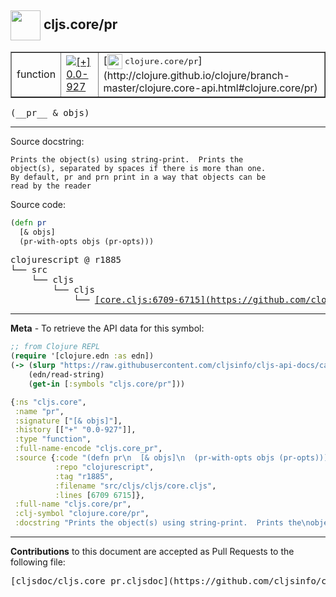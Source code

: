 ## <img width="48px" valign="middle" src="http://i.imgur.com/Hi20huC.png"> cljs.core/pr

 <table border="1">
<tr>

<td>function</td>
<td><a href="https://github.com/cljsinfo/cljs-api-docs/tree/0.0-927"><img valign="middle" alt="[+] 0.0-927" src="https://img.shields.io/badge/+-0.0--927-lightgrey.svg"></a> </td>
<td>
[<img height="24px" valign="middle" src="http://i.imgur.com/1GjPKvB.png"> <samp>clojure.core/pr</samp>](http://clojure.github.io/clojure/branch-master/clojure.core-api.html#clojure.core/pr)
</td>
</tr>
</table>

 <samp>
(__pr__ & objs)<br>
</samp>

---




Source docstring:

```
Prints the object(s) using string-print.  Prints the
object(s), separated by spaces if there is more than one.
By default, pr and prn print in a way that objects can be
read by the reader
```

Source code:

```clj
(defn pr
  [& objs]
  (pr-with-opts objs (pr-opts)))
```

 <pre>
clojurescript @ r1885
└── src
    └── cljs
        └── cljs
            └── <ins>[core.cljs:6709-6715](https://github.com/clojure/clojurescript/blob/r1885/src/cljs/cljs/core.cljs#L6709-L6715)</ins>
</pre>


---

__Meta__ - To retrieve the API data for this symbol:

```clj
;; from Clojure REPL
(require '[clojure.edn :as edn])
(-> (slurp "https://raw.githubusercontent.com/cljsinfo/cljs-api-docs/catalog/cljs-api.edn")
    (edn/read-string)
    (get-in [:symbols "cljs.core/pr"]))
```

```clj
{:ns "cljs.core",
 :name "pr",
 :signature ["[& objs]"],
 :history [["+" "0.0-927"]],
 :type "function",
 :full-name-encode "cljs.core_pr",
 :source {:code "(defn pr\n  [& objs]\n  (pr-with-opts objs (pr-opts)))",
          :repo "clojurescript",
          :tag "r1885",
          :filename "src/cljs/cljs/core.cljs",
          :lines [6709 6715]},
 :full-name "cljs.core/pr",
 :clj-symbol "clojure.core/pr",
 :docstring "Prints the object(s) using string-print.  Prints the\nobject(s), separated by spaces if there is more than one.\nBy default, pr and prn print in a way that objects can be\nread by the reader"}

```

---

__Contributions__ to this document are accepted as Pull Requests to the following file:

 <pre>
[cljsdoc/cljs.core_pr.cljsdoc](https://github.com/cljsinfo/cljs-api-docs/blob/master/cljsdoc/cljs.core_pr.cljsdoc)
</pre>

